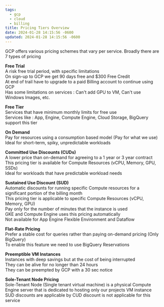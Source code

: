 ```yaml
---
tags:
  - gcp
  - cloud
  - billing
title: Pricing Tiers Overview
date: 2024-01-28 14:15:56 -0600
updated: 2024-01-28 14:15:56 -0600
---
```


GCP offers various pricing schemes that vary per service. Broadly there are 7 types of pricing

**Free Trial**  
A risk free trial period, with specific limitations  
On sign-up to GCP we get 90 days free and $300 Free Credit  
At end of trail have to upgrade to a paid Billing account to continue using GCP  
Has some limitations on services : Can't add GPU to VM, Can't use Windows Images, etc.

**Free Tier**  
Services that have minimum monthly limits for free use  
Services like : App, Engine, Compute Engine, Cloud Storage, BigQuery support this tier

**On Demand**  
Pay for resources using a consumption based model (Pay for what we use)  
Ideal for short-term, spiky, unpredictable workloads

**Committed Use Discounts (CUDs)**  
A lower price than on-demand for agreeing to a 1 year or 3 year contract  
This pricing tier is available for Compute Resources (vCPU, Memory, GPU, SSDs)  
Ideal for workloads that have predictable workload needs

**Sustained Use Discount (SUD)**  
Automatic discounts for running specific Compute resources for a significant portion of the billing month  
This pricing tier is applicable to specific Compute Resources (vCPU, Memory, GPU)  
Pay only for the number of minutes that the instance is used  
GKE and Compute Engine uses this pricing automatically  
Not available for App Engine Flexible Environment and Dataflow

**Flat-Rate Pricing**  
Prefer a stable cost for queries rather than paying on-demand pricing (Only BigQuery)  
To enable this feature we need to use BigQuery Reservations

**Preemptible VM Instances**  
Instances with deep savings but at the cost of being interrupted  
They can be alive for no longer than 24 hours  
They can be preempted by GCP with a 30 sec notice

**Sole-Tenant Node Pricing**  
Sole-Tenant Node (Single tenant virtual machine) is a physical Compute Engine server that is dedicated to hosting only our projects VM instance  
SUD discounts are applicable by CUD discount is not applicable for this service
